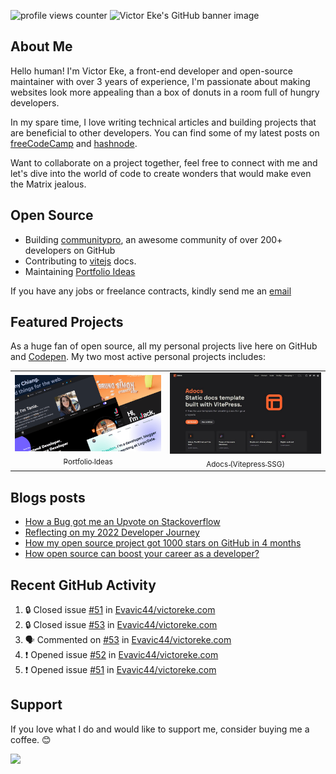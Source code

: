 ![profile views counter][counter]
![Victor Eke's GitHub banner image][banner-image]

## About Me

Hello human! I'm Victor Eke, a front-end developer and open-source maintainer with over 3 years of experience, I'm passionate about making websites look more appealing than a box of donuts in a room full of hungry developers.

In my spare time, I love writing technical articles and building projects that are beneficial to other developers. You can find some of my latest posts on [freeCodeCamp][freecodecamp-site] and [hashnode][hashnode-site].

Want to collaborate on a project together, feel free to connect with me and let's dive into the world of code to create wonders that would make even the Matrix jealous.

## Open Source

- Building [communitypro][community-pro], an awesome community of over 200+ developers on GitHub
- Contributing to [vitejs][vite] docs.
- Maintaining [Portfolio Ideas][portfolio-ideas]

If you have any jobs or freelance contracts, kindly send me an [email][email]

## Featured Projects

As a huge fan of open source, all my personal projects live here on GitHub and [Codepen][codepen]. My two most active personal projects includes:

<table>
<tr>
<td align="center">
  <a href="https://github.com/evavic44/portfolio-ideas">
    <img src="images/portfolio-ideas.png"> <br/>
    <sub>Portfolio Ideas</sub>
  </a>
</td>
<td align="center">
  <a href="https://github.com/evavic44/adocs">
    <img src="images/adocs.jpg"> <br/>
    <sub>Adocs (Vitepress SSG)</sub>
  </a>
</td>
</tr>
</table>

## Blogs posts

<!-- BLOG-POST-LIST:START -->
- [How a Bug got me an Upvote on Stackoverflow](https://eke.hashnode.dev/how-a-bug-got-me-an-upvote-on-stackoverflow)
- [Reflecting on my 2022 Developer Journey](https://eke.hashnode.dev/reflecting-on-my-2022-developer-journey)
- [How my open source project got 1000 stars on GitHub in 4 months](https://eke.hashnode.dev/how-my-open-source-project-got-1000-stars-on-github-in-4-months)
- [How open source can boost your career as a developer?](https://eke.hashnode.dev/how-open-source-can-boost-your-career-as-a-developer)
<!-- BLOG-POST-LIST:END -->

## Recent GitHub Activity

<!--START_SECTION:activity-->

1. 🔒 Closed issue [#51](https://github.com/Evavic44/victoreke.com/issues/51) in [Evavic44/victoreke.com](https://github.com/Evavic44/victoreke.com)
2. 🔒 Closed issue [#53](https://github.com/Evavic44/victoreke.com/issues/53) in [Evavic44/victoreke.com](https://github.com/Evavic44/victoreke.com)
3. 🗣 Commented on [#53](https://github.com/Evavic44/victoreke.com/issues/53#issuecomment-1696597312) in [Evavic44/victoreke.com](https://github.com/Evavic44/victoreke.com)
4. ❗ Opened issue [#52](https://github.com/Evavic44/victoreke.com/issues/52) in [Evavic44/victoreke.com](https://github.com/Evavic44/victoreke.com)
5. ❗ Opened issue [#51](https://github.com/Evavic44/victoreke.com/issues/51) in [Evavic44/victoreke.com](https://github.com/Evavic44/victoreke.com)
<!--END_SECTION:activity-->

## Support

If you love what I do and would like to support me, consider buying me a coffee. 😊 <br>

<a href="https://www.buymeacoffee.com/victoreke"><img src="https://cdn.buymeacoffee.com/buttons/v2/default-yellow.png" width="170" /></a>

<!-- Refrence Links -->

[counter]: https://komarev.com/ghpvc/?username=evavic44&style=flat-square&color=6cd63e
[banner-image]: https://user-images.githubusercontent.com/62628408/201165752-abcdd7c0-8447-415e-80f2-315d3cb04e84.png
[freecodecamp-site]: https://freecodecamp.org/news/author/victoreke/
[hashnode-site]: https://eke.hashnode.dev
[community-pro]: https://github.com/CommunityPro
[vite]: https://github.com/vitejs/
[portfolio-ideas]: https://github.com/evavic44/portfolio-ideas
[email]: https://mailto:evavic44@gmail.com
[codepen]: https://codepen.io/evavic44/pens/public
